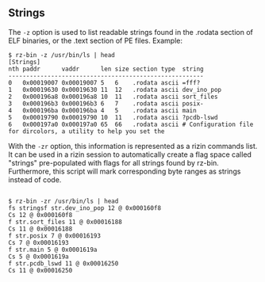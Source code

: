 ## Strings

The `-z` option is used to list readable strings found in the .rodata section of ELF binaries, or the .text section
of PE files. Example:

```
$ rz-bin -z /usr/bin/ls | head
[Strings]
nth paddr      vaddr      len size section type  string                                                                                                                                                                                                                                                                                                                                                                                                                                                                                                                             
-------------------------------------------------------
0   0x00019007 0x00019007 5   6    .rodata ascii =fff?
1   0x00019630 0x00019630 11  12   .rodata ascii dev_ino_pop
2   0x000196a8 0x000196a8 10  11   .rodata ascii sort_files
3   0x000196b3 0x000196b3 6   7    .rodata ascii posix-
4   0x000196ba 0x000196ba 4   5    .rodata ascii main
5   0x00019790 0x00019790 10  11   .rodata ascii ?pcdb-lswd
6   0x000197a0 0x000197a0 65  66   .rodata ascii # Configuration file for dircolors, a utility to help you set the
```

With the `-zr` option, this information is represented as a rizin commands list. It can be used in a rizin session to automatically create a flag space called "strings" pre-populated with flags for all strings found by rz-bin.
Furthermore, this script will mark corresponding byte ranges as strings instead of code.
```

$ rz-bin -zr /usr/bin/ls | head
fs stringsf str.dev_ino_pop 12 @ 0x000160f8
Cs 12 @ 0x000160f8
f str.sort_files 11 @ 0x00016188
Cs 11 @ 0x00016188
f str.posix 7 @ 0x00016193
Cs 7 @ 0x00016193
f str.main 5 @ 0x0001619a
Cs 5 @ 0x0001619a
f str.pcdb_lswd 11 @ 0x00016250
Cs 11 @ 0x00016250
```

